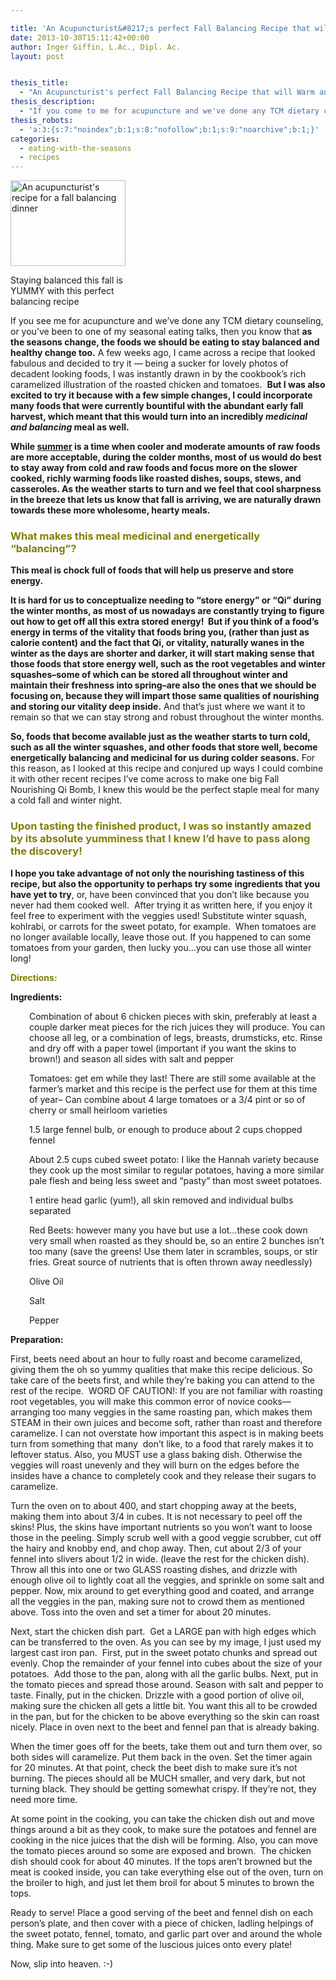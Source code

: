 ```yaml
---

title: 'An Acupuncturist&#8217;s perfect Fall Balancing Recipe that will Warm and Nourish your Qi'
date: 2013-10-30T15:11:42+00:00
author: Inger Giffin, L.Ac., Dipl. Ac.
layout: post


thesis_title:
  - "An Acupuncturist's perfect Fall Balancing Recipe that will Warm and Nourish your Qi"
thesis_description:
  - "If you come to me for acupuncture and we've done any TCM dietary counseling, or you've been to one of my Chinese medicine seasonal eating talks, then you know that as the seasons change, the foods we should be eating to stay balanced and healthy change too. This recipe combines the best of amazing tastiness with incredible medicine to form the perfect medicinal fall meal!"
thesis_robots:
  - 'a:3:{s:7:"noindex";b:1;s:8:"nofollow";b:1;s:9:"noarchive";b:1;}'
categories:
  - eating-with-the-seasons
  - recipes
---
```

<div id="attachment_1659" style="width: 194px" class="wp-caption alignleft">
  <a title="Acupuncture recipe for perfect Qi building fall meal" href="/assets/wp-content/uploads/2013/10/acupuncturist-roasted-chicken-and-tomato.jpg"><img class="size-thumbnail wp-image-1659 " title="acupuncturist roasted chicken and tomato" src="/assets/wp-content/uploads/2013/10/acupuncturist-roasted-chicken-and-tomato-150x112.jpg" alt="An acupuncturist's recipe for a fall balancing dinner" width="184" height="137" srcset="/assets/wp-content/uploads/2013/10/acupuncturist-roasted-chicken-and-tomato-150x112.jpg 150w, /assets/wp-content/uploads/2013/10/acupuncturist-roasted-chicken-and-tomato-300x225.jpg 300w, /assets/wp-content/uploads/2013/10/acupuncturist-roasted-chicken-and-tomato-1024x768.jpg 1024w" sizes="(max-width: 184px) 100vw, 184px" /></a>
  
  <p class="wp-caption-text">
    Staying balanced this fall is YUMMY with this perfect balancing recipe
  </p>
</div>

If you see me for acupuncture and we&#8217;ve done any TCM dietary counseling, or you&#8217;ve been to one of my seasonal eating talks, then you know that **as the seasons change, the foods we should be eating to stay balanced and healthy change too.** A few weeks ago, I came across a recipe that looked fabulous and decided to try it &#8212; being a sucker for lovely photos of decadent looking foods, I was instantly drawn in by the cookbook&#8217;s rich caramelized illustration of the roasted chicken and tomatoes.  **But I was also excited to try it because with a few simple changes, I could incorporate many foods that were currently bountiful with the abundant early fall harvest, which meant that this would turn into an incredibly _medicinal and balancing_ meal as well.**

**While [summer](http://www.wisdomwaysacupuncture.com/2011/06/15/out-of-the-wood-and-into-the-fire-tips-for-keeping-your-fire-element-balanced-this-summer/) is a time when cooler and moderate amounts of raw foods are more acceptable, during the colder months, most of us would do best to stay away from cold and raw foods and focus more on the slower cooked, richly warming foods like roasted dishes, soups, stews, and casseroles. As the weather starts to turn and we feel that cool sharpness in the breeze that lets us know that fall is arriving, we are naturally drawn towards these more wholesome, hearty meals.**

### <span style="color: #808000;">What makes this meal medicinal and energetically &#8220;balancing&#8221;?</span>

<p style="text-align: left;">
  <strong>This meal is chock full of foods that will help us preserve and store energy. </strong>
</p>

**It is hard for us to conceptualize needing to &#8220;store energy&#8221; or &#8220;Qi&#8221; during the winter months, as most of us nowadays are constantly trying to figure out how to get off all this extra stored energy!  But if you think of a food&#8217;s energy in terms of the vitality that foods bring you, (rather than just as calorie content) and the fact that Qi, or vitality, naturally wanes in the winter as the days are shorter and darker, it will start making sense that those foods that store energy well, such as the root vegetables and winter squashes&#8211;some of which can be stored all throughout winter and maintain their freshness into spring&#8211;are also the ones that we should be focusing on, because they will impart those same qualities of nourishing and storing our vitality deep inside.** And that&#8217;s just where we want it to remain so that we can stay strong and robust throughout the winter months.

**So, foods that become available just as the weather starts to turn cold, such as all the winter squashes, and other foods that store well, become energetically balancing and medicinal for us during colder seasons.** For this reason, as I looked at this recipe and conjured up ways I could combine it with other recent recipes I&#8217;ve come across to make one big Fall Nourishing Qi Bomb, I knew this would be the perfect staple meal for many a cold fall and winter night.

### <span style="color: #808000;">Upon tasting the finished product, I was so instantly amazed by its absolute yumminess that I knew I&#8217;d have to pass along the discovery!</span>

**I hope you take advantage of not only the nourishing tastiness of this recipe, but also the opportunity to perhaps try some ingredients that you have yet to try**, or, have been convinced that you don&#8217;t like because you never had them cooked well.  After trying it as written here, if you enjoy it feel free to experiment with the veggies used! Substitute winter squash, kohlrabi, or carrots for the sweet potato, for example.  When tomatoes are no longer available locally, leave those out. If you happened to can some tomatoes from your garden, then lucky you&#8230;you can use those all winter long!

**<span style="color: #808000;">Directions:</span>**

**Ingredients:**

<p style="padding-left: 30px;">
  Combination of about 6 chicken pieces with skin, preferably at least a couple darker meat pieces for the rich juices they will produce. You can choose all leg, or a combination of legs, breasts, drumsticks, etc. Rinse and dry off with a paper towel (important if you want the skins to brown!) and season all sides with salt and pepper
</p>

<p style="padding-left: 30px;">
  Tomatoes: get em while they last! There are still some available at the farmer&#8217;s market and this recipe is the perfect use for them at this time of year&#8211; Can combine about 4 large tomatoes or a 3/4 pint or so of cherry or small heirloom varieties
</p>

<p style="padding-left: 30px;">
  1.5 large fennel bulb, or enough to produce about 2 cups chopped fennel
</p>

<p style="padding-left: 30px;">
  About 2.5 cups cubed sweet potato: I like the Hannah variety because they cook up the most similar to regular potatoes, having a more similar pale flesh and being less sweet and &#8220;pasty&#8221; than most sweet potatoes.
</p>

<p style="padding-left: 30px;">
  1 entire head garlic (yum!), all skin removed and individual bulbs separated
</p>

<p style="padding-left: 30px;">
  Red Beets: however many you have but use a lot&#8230;these cook down very small when roasted as they should be, so an entire 2 bunches isn&#8217;t too many (save the greens! Use them later in scrambles, soups, or stir fries. Great source of nutrients that is often thrown away needlessly)
</p>

<p style="padding-left: 30px;">
  Olive Oil
</p>

<p style="padding-left: 30px;">
  Salt
</p>

<p style="padding-left: 30px;">
  Pepper
</p>

**Preparation:**

First, beets need about an hour to fully roast and become caramelized, giving them the oh so yummy qualities that make this recipe delicious. So take care of the beets first, and while they&#8217;re baking you can attend to the rest of the recipe.  WORD OF CAUTION!: If you are not familiar with roasting root vegetables, you will make this common error of novice cooks&#8212;arranging too many veggies in the same roasting pan, which makes them STEAM in their own juices and become soft, rather than roast and therefore caramelize. I can not overstate how important this aspect is in making beets turn from something that many  don&#8217;t like, to a food that rarely makes it to leftover status. Also, you MUST use a glass baking dish. Otherwise the veggies will roast unevenly and they will burn on the edges before the insides have a chance to completely cook and they release their sugars to caramelize.

Turn the oven on to about 400, and start chopping away at the beets, making them into about 3/4 in cubes. It is not necessary to peel off the skins! Plus, the skins have important nutrients so you won&#8217;t want to loose those in the peeling. Simply scrub well with a good veggie scrubber, cut off the hairy and knobby end, and chop away. Then, cut about 2/3 of your fennel into slivers about 1/2 in wide. (leave the rest for the chicken dish).  Throw all this into one or two GLASS roasting dishes, and drizzle with enough olive oil to lightly coat all the veggies, and sprinkle on some salt and pepper. Now, mix around to get everything good and coated, and arrange all the veggies in the pan, making sure not to crowd them as mentioned above. Toss into the oven and set a timer for about 20 minutes.

Next, start the chicken dish part.  Get a LARGE pan with high edges which can be transferred to the oven. As you can see by my image, I just used my largest cast iron pan.  First, put in the sweet potato chunks and spread out evenly. Chop the remainder of your fennel into cubes about the size of your potatoes.  Add those to the pan, along with all the garlic bulbs. Next, put in the tomato pieces and spread those around. Season with salt and pepper to taste. Finally, put in the chicken. Drizzle with a good portion of olive oil, making sure the chicken all gets a little bit. You want this all to be crowded in the pan, but for the chicken to be above everything so the skin can roast nicely. Place in oven next to the beet and fennel pan that is already baking.

When the timer goes off for the beets, take them out and turn them over, so both sides will caramelize. Put them back in the oven. Set the timer again for 20 minutes. At that point, check the beet dish to make sure it&#8217;s not burning. The pieces should all be MUCH smaller, and very dark, but not turning black. They should be getting somewhat crispy. If they&#8217;re not, they need more time.

At some point in the cooking, you can take the chicken dish out and move things around a bit as they cook, to make sure the potatoes and fennel are cooking in the nice juices that the dish will be forming. Also, you can move the tomato pieces around so some are exposed and brown.  The chicken dish should cook for about 40 minutes. If the tops aren&#8217;t browned but the meat is cooked inside, you can take everything else out of the oven, turn on the broiler to high, and just let them broil for about 5 minutes to brown the tops.

Ready to serve! Place a good serving of the beet and fennel dish on each person&#8217;s plate, and then cover with a piece of chicken, ladling helpings of the sweet potato, fennel, tomato, and garlic part over and around the whole thing. Make sure to get some of the luscious juices onto every plate!

Now, slip into heaven. :-)

&nbsp;